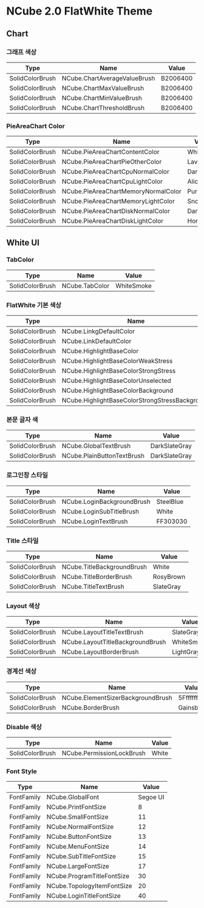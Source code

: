 # NCube 2.0 FlatWhite Theme

## Chart

### 그래프 색상

| Type | Name | Value |
| -------- | -------- | -------- |
| SolidColorBrush | NCube.ChartAverageValueBrush | B2006400
| SolidColorBrush | NCube.ChartMaxValueBrush | B2006400
| SolidColorBrush | NCube.ChartMinValueBrush | B2006400
| SolidColorBrush | NCube.ChartThresholdBrush | B2006400

### PieAreaChart Color

| Type | Name | Value |
| -------- | -------- | -------- |
| SolidColorBrush | NCube.PieAreaChartContentColor | White
| SolidColorBrush | NCube.PieAreaChartPieOtherColor | Lavender
| SolidColorBrush | NCube.PieAreaChartCpuNormalColor | DarkBlue
| SolidColorBrush | NCube.PieAreaChartCpuLightColor | AliceBlue
| SolidColorBrush | NCube.PieAreaChartMemoryNormalColor | Purple
| SolidColorBrush | NCube.PieAreaChartMemoryLightColor | Snow
| SolidColorBrush | NCube.PieAreaChartDiskNormalColor | DarkCyan
| SolidColorBrush | NCube.PieAreaChartDiskLightColor | Honeydew
 
## White UI

### TabColor

| Type | Name | Value |
| -------- | -------- | -------- |
| SolidColorBrush | NCube.TabColor | WhiteSmoke

### FlatWhite 기본 색상

| Type | Name | Value |
| -------- | -------- | -------- |
| SolidColorBrush | NCube.LinkgDefaultColor | SteelBlue
| SolidColorBrush | NCube.LinkDefaultColor | SteelBlue
| SolidColorBrush | NCube.HighlightBaseColor | Orange
| SolidColorBrush | NCube.HighlightBaseColorWeakStress | DarkOrange
| SolidColorBrush | NCube.HighlightBaseColorStrongStress | OrangeRed
| SolidColorBrush | NCube.HighlightBaseColorUnselected | Darkslategray
| SolidColorBrush | NCube.HighlightBaseColorBackground | Transparent
| SolidColorBrush | NCube.HighlightBaseColorStrongStressBackground | Transparent

### 본문 글자 색

| Type | Name | Value |
| -------- | -------- | -------- |
| SolidColorBrush | NCube.GlobalTextBrush | DarkSlateGray
| SolidColorBrush | NCube.PlainButtonTextBrush | DarkSlateGray

### 로그인창 스타일

| Type | Name | Value |
| -------- | -------- | -------- |
| SolidColorBrush | NCube.LoginBackgroundBrush | SteelBlue
| SolidColorBrush | NCube.LoginSubTitleBrush | White
| SolidColorBrush | NCube.LoginTextBrush | FF303030


### Title 스타일

| Type | Name | Value |
| -------- | -------- | -------- |
| SolidColorBrush | NCube.TitleBackgroundBrush | White
| SolidColorBrush | NCube.TitleBorderBrush | RosyBrown
| SolidColorBrush | NCube.TitleTextBrush | SlateGray

### Layout 색상

| Type | Name | Value |
| -------- | -------- | -------- |
| SolidColorBrush | NCube.LayoutTitleTextBrush | SlateGray
| SolidColorBrush | NCube.LayoutTitleBackgroundBrush | WhiteSmoke
| SolidColorBrush | NCube.LayoutBorderBrush | LightGray

### 경계선 색상

| Type | Name | Value |
| -------- | -------- | -------- |
| SolidColorBrush | NCube.ElementSizerBackgroundBrush | 5Fffffff
| SolidColorBrush | NCube.BorderBrush | Gainsboro

### Disable 색상
| Type | Name | Value |
| -------- | -------- | -------- |
| SolidColorBrush | NCube.PermissionLockBrush | White


### Font Style

| Type | Name | Value |
| -------- | -------- | -------- |
| FontFamily | NCube.GlobalFont | Segoe UI
| FontFamily | NCube.PrintFontSize | 8
| FontFamily | NCube.SmallFontSize | 11
| FontFamily | NCube.NormalFontSize | 12
| FontFamily | NCube.ButtonFontSize | 13
| FontFamily | NCube.MenuFontSize | 14
| FontFamily | NCube.SubTitleFontSize | 15
| FontFamily | NCube.LargeFontSize | 17
| FontFamily | NCube.ProgramTitleFontSize | 30
| FontFamily | NCube.TopologyItemFontSize | 20
| FontFamily | NCube.LoginTitleFontSize | 40
